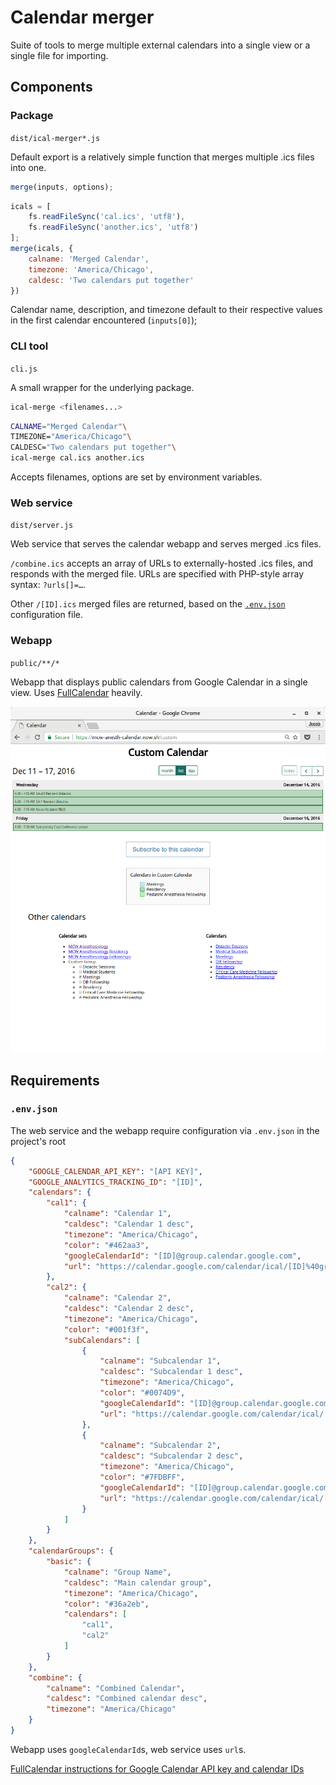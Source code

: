 # Calendar merger

Suite of tools to merge multiple external calendars into a single view or a single file for importing.

## Components

### Package

`dist/ical-merger*.js`

Default export is a relatively simple function that merges multiple .ics files into one.

```javascript
merge(inputs, options);
```

```javascript
icals = [
	fs.readFileSync('cal.ics', 'utf8'),
	fs.readFileSync('another.ics', 'utf8')
];
merge(icals, {
	calname: 'Merged Calendar',
	timezone: 'America/Chicago',
	caldesc: 'Two calendars put together'
})
```

Calendar name, description, and timezone default to their respective values in the first calendar encountered (`inputs[0]`);

### CLI tool

`cli.js`

A small wrapper for the underlying package.

```sh
ical-merge <filenames...>
```

```sh
CALNAME="Merged Calendar"\
TIMEZONE="America/Chicago"\
CALDESC="Two calendars put together"\
ical-merge cal.ics another.ics
```

Accepts filenames, options are set by environment variables.

### Web service

`dist/server.js`

Web service that serves the calendar webapp and serves merged .ics files.

`/combine.ics` accepts an array of URLs to externally-hosted .ics files, and responds with the merged file. URLs are specified with PHP-style array syntax: `?urls[]=…`.

Other `/[ID].ics` merged files are returned, based on the [`.env.json`][env] configuration file.

### Webapp

`public/**/*`

Webapp that displays public calendars from Google Calendar in a single view. Uses [FullCalendar][fullcalendar] heavily.

![Webapp view](webapp.png)

## Requirements

### `.env.json`

The web service and the webapp require configuration via `.env.json` in the project's root

```json
{
	"GOOGLE_CALENDAR_API_KEY": "[API KEY]",
	"GOOGLE_ANALYTICS_TRACKING_ID": "[ID]",
	"calendars": {
		"cal1": {
			"calname": "Calendar 1",
			"caldesc": "Calendar 1 desc",
			"timezone": "America/Chicago",
			"color": "#462aa3",
			"googleCalendarId": "[ID]@group.calendar.google.com",
			"url": "https://calendar.google.com/calendar/ical/[ID]%40group.calendar.google.com/public/basic.ics"
		},
		"cal2": {
			"calname": "Calendar 2",
			"caldesc": "Calendar 2 desc",
			"timezone": "America/Chicago",
			"color": "#001f3f",
			"subCalendars": [
				{
					"calname": "Subcalendar 1",
					"caldesc": "Subcalendar 1 desc",
					"timezone": "America/Chicago",
					"color": "#0074D9",
					"googleCalendarId": "[ID]@group.calendar.google.com",
					"url": "https://calendar.google.com/calendar/ical/[ID]%40group.calendar.google.com/public/basic.ics"
				},
				{
					"calname": "Subcalendar 2",
					"caldesc": "Subcalendar 2 desc",
					"timezone": "America/Chicago",
					"color": "#7FDBFF",
					"googleCalendarId": "[ID]@group.calendar.google.com",
					"url": "https://calendar.google.com/calendar/ical/[ID]%40group.calendar.google.com/public/basic.ics"
				}
			]
		}
	},
	"calendarGroups": {
		"basic": {
			"calname": "Group Name",
			"caldesc": "Main calendar group",
			"timezone": "America/Chicago",
			"color": "#36a2eb",
			"calendars": [
				"cal1",
				"cal2"
			]
		}
	},
	"combine": {
		"calname": "Combined Calendar",
		"caldesc": "Combined calendar desc",
		"timezone": "America/Chicago"
	}
}
```
Webapp uses `googleCalendarId`s, web service uses `url`s.


[FullCalendar instructions for Google Calendar API key and calendar IDs][fullcalendar-gcal]

[env]: #-env-json-
[fullcalendar]: https://fullcalendar.io
[fullcalendar-gcal]: https://fullcalendar.io/docs/google_calendar/
